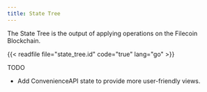 ```yaml
---
title: State Tree
---
```


The State Tree is the output of applying operations on the Filecoin Blockchain.

{{< readfile file="state_tree.id" code="true" lang="go" >}}


TODO

- Add ConvenienceAPI state to provide more user-friendly views.
